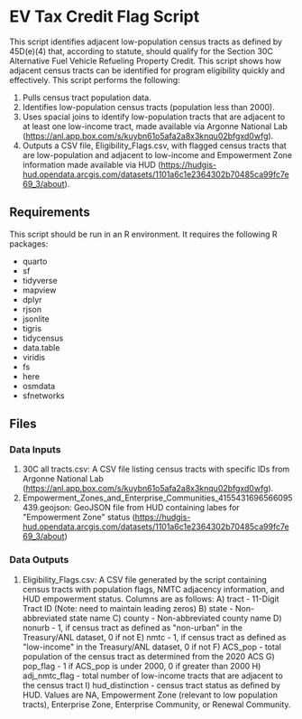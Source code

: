 # EV Tax Credit Flag Script

This script identifies adjacent low-population census tracts as defined by 45D(e)(4) that, according to statute, should qualify for the Section 30C Alternative Fuel Vehicle Refueling Property Credit. This script shows how adjacent census tracts can be identified for program eligibility quickly and effectively. This script performs the following:

1. Pulls census tract population data.
2. Identifies low-population census tracts (population less than 2000).
3. Uses spacial joins to identify low-population tracts that are adjacent to at least one low-income tract, made available via Argonne National Lab (https://anl.app.box.com/s/kuybn61o5afa2a8x3knqu02bfgxd0wfg).
4. Outputs a CSV file, Eligibility_Flags.csv, with flagged census tracts that are low-population and adjacent to low-income and Empowerment Zone information made available via HUD (https://hudgis-hud.opendata.arcgis.com/datasets/1101a6c1e2364302b70485ca99fc7e69_3/about).

## Requirements
This script should be run in an R environment. It requires the following R packages:

- quarto
- sf
- tidyverse
- mapview
- dplyr
- rjson
- jsonlite
- tigris
- tidycensus
- data.table
- viridis
- fs
- here
- osmdata
- sfnetworks

## Files
### Data Inputs
1. 30C all tracts.csv: A CSV file listing census tracts with specific IDs from Argonne National Lab (https://anl.app.box.com/s/kuybn61o5afa2a8x3knqu02bfgxd0wfg).
2. Empowerment_Zones_and_Enterprise_Communities_4155431696566095439.geojson: GeoJSON file from HUD containing labes for "Empowerment Zone" status (https://hudgis-hud.opendata.arcgis.com/datasets/1101a6c1e2364302b70485ca99fc7e69_3/about)

### Data Outputs
1. Eligibility_Flags.csv: A CSV file generated by the script containing census tracts with population flags, NMTC adjacency information, and HUD empowerment status. Columns are as follows: 
   A) tract	- 11-Digit Tract ID (Note: need to maintain leading zeros)
   B) state -	Non-abbreviated state name
   C) county - Non-abbreviated county name
   D) nonurb	- 1, if census tract as defined as "non-urban" in the Treasury/ANL dataset, 0 if not
   E) nmtc - 1, if census tract as defined as "low-income" in the Treasury/ANL dataset, 0 if not
   F) ACS_pop - total population of the census tract as determined from the 2020 ACS
   G) pop_flag	- 1 if ACS_pop is under 2000, 0 if greater than 2000
   H) adj_nmtc_flag - total number of low-income tracts that are adjacent to the census tract
   I)	hud_distinction - census tract status as defined by HUD. Values are NA, Empowerment Zone (relevant to low population tracts), Enterprise Zone, Enterprise Community, or Renewal Community. 



